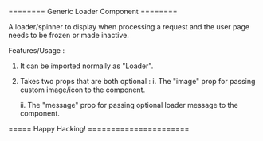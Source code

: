 ======== Generic Loader Component ========

A loader/spinner to display when processing a request and the user page needs to be frozen or made inactive.

Features/Usage :

1. It can be imported normally as "Loader".

2. Takes two props that are both optional :
    i. The  "image" prop for passing custom image/icon to the component.

    ii. The "message" prop for passing optional loader message to the component.

===== Happy Hacking! ======================